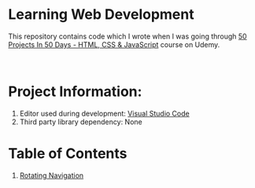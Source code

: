 # Learning Web Development

This repository contains code which I wrote when I was going through [50 Projects In 50 Days - HTML, CSS & JavaScript](https://www.udemy.com/course/50-projects-50-days/) course on Udemy.

<BR>

# Project Information:

1.  Editor used during development: [Visual Studio Code](https://code.visualstudio.com/)
2.  Third party library dependency: None

# Table of Contents

1. [Rotating Navigation](https://github.com/rasik210/udemy50projects/tree/master/Rotating%20Navigation)
